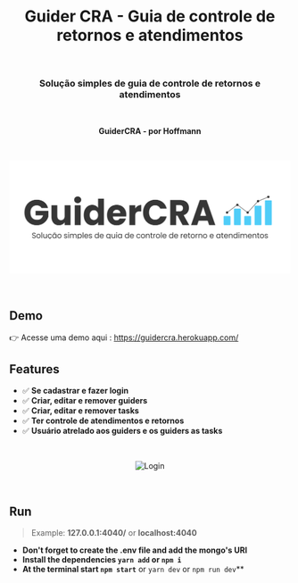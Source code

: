 <h1 align="center">Guider CRA - Guia de controle de retornos e atendimentos</h1>
<br>
<h3 align="center">Solução simples de guia de controle de retornos e atendimentos</h3>
<br>
<p align="center"><strong>GuiderCRA - por Hoffmann</strong></p>
<br>
<p align="center">
    <img src="./public/img/nameLogo.svg">
</p>
<br>

## Demo
👉 Acesse uma demo aqui : https://guidercra.herokuapp.com/

## Features
- ✅ **Se cadastrar e fazer login**
- ✅ **Criar, editar e remover guiders**
- ✅ **Criar, editar e remover tasks**
- ✅ **Ter controle de atendimentos e retornos**
- ✅ **Usuário atrelado aos guiders e os guiders as tasks**

<br>
<p align="center">
  <img src="./public/img/pc_and_cel.svg" width=450 title="Login">
</p>
<br>

## Run
> Example: **127.0.0.1:4040/** or **localhost:4040**

- **Don't forget to create the .env file and add the mongo's URI**
- **Install the dependencies `yarn add` or `npm i`**
- **At the terminal start `npm start`** or `yarn dev` or `npm run dev`**